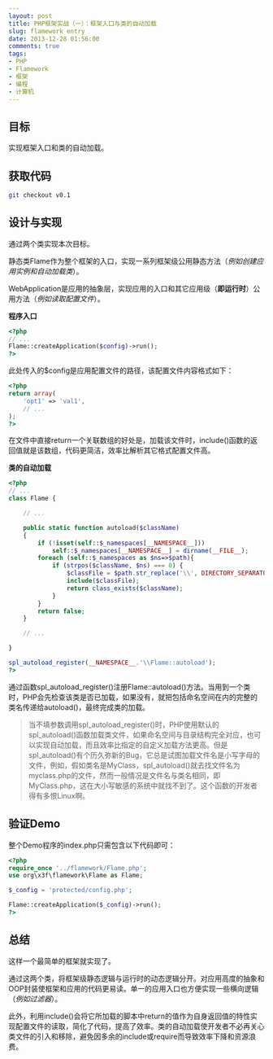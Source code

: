 ```yaml
---
layout: post
title: PHP框架实战（一）：框架入口与类的自动加载
slug: flamework entry
date: 2013-12-28 01:56:00
comments: true
tags:
- PHP
- Flamework
- 框架
- 编程
- 计算机
---
```


目标
----

实现框架入口和类的自动加载。

获取代码
--------

```bash
git checkout v0.1
```

设计与实现
----------

通过两个类实现本次目标。

静态类Flame作为整个框架的入口，实现一系列框架级公用静态方法（_例如创建应用实例和自动加载类_）。

WebApplication是应用的抽象层，实现应用的入口和其它应用级（**即运行时**）公用方法（_例如读取配置文件_）。

**程序入口**

```php
<?php
// ...
Flame::createApplication($config)->run();
?>
```

此处传入的$config是应用配置文件的路径，该配置文件内容格式如下：

```php
<?php
return array(
    'opt1' => 'val1',
    // ...
);
?>
```

在文件中直接return一个关联数组的好处是，加载该文件时，include()函数的返回值就是该数组，代码更简洁，效率比解析其它格式配置文件高。

**类的自动加载**

```php
<?php
// ...
class Flame {

    // ...

    public static function autoload($className)
    {
        if (!isset(self::$_namespaces[__NAMESPACE__]))
            self::$_namespaces[__NAMESPACE__] = dirname(__FILE__);
        foreach (self::$_namespaces as $ns=>$path){
            if (strpos($className, $ns) === 0) {
                $classFile = $path.str_replace('\\', DIRECTORY_SEPARATOR, substr($className, strlen($ns))).'.php';
                include($classFile);
                return class_exists($className);
            }
        }
        return false;
    }

    // ...

}

spl_autoload_register(__NAMESPACE__.'\\Flame::autoload');
?>
```

通过函数spl_autoload_register()注册Flame::autoload()方法。当用到一个类时，PHP会先检查该类是否已加载，如果没有，就把包括命名空间在内的完整的类名传递给autoload()，最终完成类的加载。

> 当不填参数调用spl_autoload_register()时，PHP使用默认的spl_autoload()函数加载类文件，如果命名空间与目录结构完全对应，也可以实现自动加载，而且效率比指定的自定义加载方法更高。但是spl_autoload()有个历久弥新的Bug，它总是试图加载文件名是小写字母的文件，例如，假如类名是MyClass，spl_autoload()就去找文件名为myclass.php的文件，然而一般情况是文件名与类名相同，即MyClass.php，这在大小写敏感的系统中就找不到了。这个函数的开发者得有多恨Linux啊。

验证Demo
--------

整个Demo程序的index.php只需包含以下代码即可：

```php
<?php
require_once '../flamework/Flame.php';
use org\x3f\flamework\Flame as Flame;

$_config = 'protected/config.php';

Flame::createApplication($_config)->run();
?>
```

总结
----

这样一个最简单的框架就实现了。

通过这两个类，将框架级静态逻辑与运行时的动态逻辑分开。对应用高度的抽象和OOP封装使框架和应用的代码更易读。单一的应用入口也方便实现一些横向逻辑（_例如过滤器_）。

此外，利用include()会将它所加载的脚本中return的值作为自身返回值的特性实现配置文件的读取，简化了代码，提高了效率。类的自动加载使开发者不必再关心类文件的引入和移除，避免因多余的include或require而导致效率下降和资源浪费。
